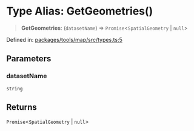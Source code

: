 # Type Alias: GetGeometries()

> **GetGeometries**: (`datasetName`) => `Promise`\<`SpatialGeometry` \| `null`\>

Defined in: [packages/tools/map/src/types.ts:5](https://github.com/GeoDaCenter/openassistant/blob/0a6a7e7306d75a25dc968b3117f04cb7bd613bec/packages/tools/map/src/types.ts#L5)

## Parameters

### datasetName

`string`

## Returns

`Promise`\<`SpatialGeometry` \| `null`\>

